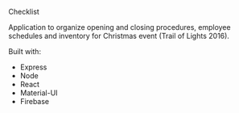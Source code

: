 
Checklist


Application to organize opening and closing procedures, employee schedules and inventory
for Christmas event (Trail of Lights 2016). 

Built with:

- Express
- Node
- React
- Material-UI
- Firebase